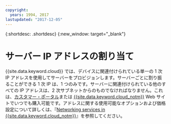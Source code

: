 ```yaml
---
copyright:
  years: 1994, 2017
lastupdated: "2017-12-05"
---
```


{:shortdesc: .shortdesc}
{:new_window: target="_blank"}

# サーバー IP アドレスの割り当て

{{site.data.keyword.cloud}} では、デバイスに関連付けられている単一の 1 次 IP アドレスを使用してサーバーをプロビジョンします。サーバーごとに割り振ることができる 1 次 IP は、1 つのみです。サーバーに関連付けられている他のすべての IP アドレスは、2 次サブネットからのものでなければなりません。これは、[カスタマー・ポータル](https://control.softlayer.com)または [{{site.data.keyword.cloud_notm}}](www.ibm.com/cloud) Web サイトでいつでも購入可能です。アドレスに関する使用可能なオプションおよび価格設定について詳しくは、『[Networking services in {{site.data.keyword.cloud_notm}}](https://www.ibm.com/cloud/network)』を参照してください。
